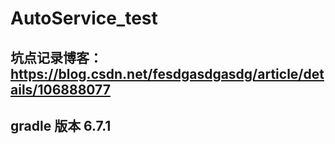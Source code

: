 # AutoService_test
## 坑点记录博客：https://blog.csdn.net/fesdgasdgasdg/article/details/106888077


## gradle 版本 6.7.1